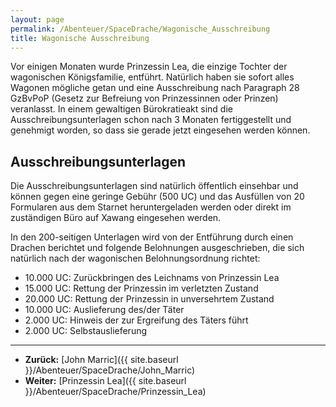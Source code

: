 ```yaml
---
layout: page
permalink: /Abenteuer/SpaceDrache/Wagonische_Ausschreibung
title: Wagonische Ausschreibung
---
```




Vor einigen Monaten wurde Prinzessin Lea, die einzige Tochter der wagonischen Königsfamilie, entführt. Natürlich haben sie sofort alles Wagonen mögliche getan und eine Ausschreibung nach Paragraph 28 GzBvPoP (Gesetz zur Befreiung von Prinzessinnen oder Prinzen) veranlasst. In einem gewaltigen Bürokratieakt sind die Ausschreibungsunterlagen schon nach 3 Monaten fertiggestellt und genehmigt worden, so dass sie gerade jetzt eingesehen werden können.

## Ausschreibungsunterlagen

Die Ausschreibungsunterlagen sind natürlich öffentlich einsehbar und können gegen eine geringe Gebühr (500 UC) und das Ausfüllen von 20 Formularen aus dem Starnet heruntergeladen werden oder direkt im zuständigen Büro auf Xawang eingesehen werden.

In den 200-seitigen Unterlagen wird von der Entführung durch einen Drachen berichtet und folgende Belohnungen ausgeschrieben, die sich natürlich nach der wagonischen Belohnungsordnung richtet:

- 10.000 UC: Zurückbringen des Leichnams von Prinzessin Lea
- 15.000 UC: Rettung der Prinzessin im verletzten Zustand
- 20.000 UC: Rettung der Prinzessin in unversehrtem Zustand
- 10.000 UC: Auslieferung des/der Täter
- 2.000 UC: Hinweis der zur Ergreifung des Täters führt
- 2.000 UC: Selbstauslieferung

***

- **Zurück:** [John Marric]({{ site.baseurl }}/Abenteuer/SpaceDrache/John_Marric)
- **Weiter:** [Prinzessin Lea]({{ site.baseurl }}/Abenteuer/SpaceDrache/Prinzessin_Lea)
